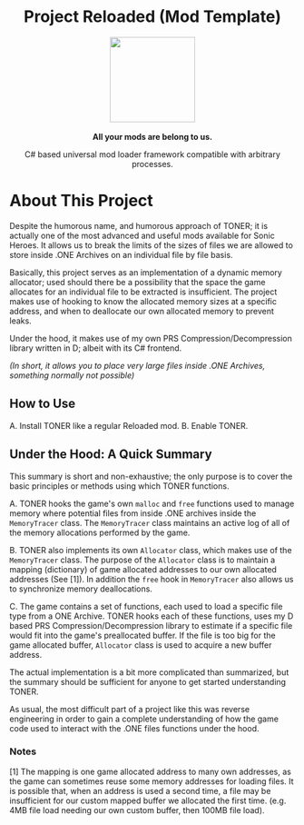 
<div align="center">
	<h1>Project Reloaded (Mod Template)</h1>
	<img src="https://i.imgur.com/BjPn7rU.png" width="150" align="center" />
	<br/> <br/>
	<strong>All your mods are belong to us.</strong>
	<p>C# based universal mod loader framework compatible with arbitrary processes.</p>
</div>


# About This Project

Despite the humorous name, and humorous approach of TONER; it is actually one of the most advanced and useful mods available for Sonic Heroes. It allows us to break the limits of the sizes of files we are allowed to store inside .ONE Archives on an individual file by file basis. 

Basically, this project serves as an implementation of a dynamic memory allocator; used should there be a possibility that the space the game allocates for an individual file to be extracted is insufficient. The project makes use of hooking to know the allocated memory sizes at a specific address, and when to deallocate our own allocated memory to prevent leaks.

Under the hood, it makes use of my own PRS Compression/Decompression library written in D; albeit with its C# frontend.

*(In short, it allows you to place very large files inside .ONE Archives, something normally not possible)*

## How to Use

A. Install TONER like a regular Reloaded mod.
B. Enable TONER.

## Under the Hood: A Quick Summary

This summary is short and non-exhaustive; the only purpose is to cover the basic principles or methods using which TONER functions.

A. TONER hooks the game's own `malloc` and `free` functions used to manage memory where potential files from inside .ONE archives inside the `MemoryTracer` class. The `MemoryTracer` class maintains an active log of all of the memory allocations performed by the game.

B. TONER also implements its own `Allocator` class, which makes use of the `MemoryTracer` class. The purpose of the `Allocator` class is to maintain a mapping (dictionary) of game allocated addresses to our own allocated addresses (See [1]). In addition the `free` hook in `MemoryTracer` also allows us to synchronize memory deallocations.

C. The game contains a set of functions, each used to load a specific file type from a ONE Archive. TONER hooks each of these functions, uses my D based PRS Compression/Decompression library to estimate if a specific file would fit into the game's preallocated buffer. If the file is too big for the game allocated buffer, `Allocator` class is used to acquire a new buffer address.

The actual implementation is a bit more complicated than summarized, but the summary should be sufficient for anyone to get started understanding TONER.

As usual, the most difficult part of a project like this was reverse engineering in order to gain a complete understanding of how the game code used to interact with the .ONE files functions under the hood.

### Notes

[1] The mapping is one game allocated address to many own addresses, as the game can sometimes reuse some memory addresses for loading files. It is possible that, when an address is used a second time, a file may be insufficient for our custom mapped buffer we allocated the first time. (e.g. 4MB file load needing our own custom buffer, then 100MB file load).
